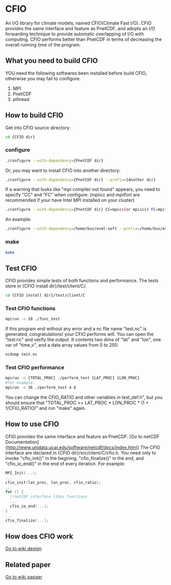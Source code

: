 CFIO
====

An I/O library for climate models, named CFIO(Climate Fast I/O).
CFIO provides the same interface and feature as PnetCDF, and adopts an I/O forwarding technique to provide automatic overlapping
of I/O with computing. CFIO performs better than PnetCDF in terms of decreasing the overall running time of the program.


What you need to build CFIO
---------------------------

YOU need the following softwares been installed before build CFIO, otherwise you may fail to configure.
1. MPI
2. PnetCDF
3. pthread


How to build CFIO
-----------------

Get into CFIO source directory:

```bash
cd {CFIO dir}
```

### configure ###

```bash
./configure --with-dependency={PnetCDF dir} 
```

Or, you may want to install CFIO into another directory:

```bash
./configure --with-dependency={PnetCDF dir} --prefix={Another dir} 
```

If a warning that looks like "mpi compiler not found" appears, you need to specify "CC" and "FC" when configure: 
(mpiicc and mpiifort are recommended if your have Intel MPI installed on your cluster)

```bash
./configure --with-dependency={PnetCDF dir} CC=mpicc(or mpiicc) FC=mpifort(or mpiifort)
```

An example:

```bash
./configure --with-dependency=/home/bus/esml-soft --prefix=/home/bus/esml-cfio CC=mpiicc FC=mpiifort
```

### make ###

```bash
make
```

Test CFIO
---------

CFIO provides simple tests of both functions and performance. The tests store in {CFIO install dir}/test/client/C/.

```bash
cd {CFIO install dir}/test/client/C
```

### Test CFIO functions ###

```bash
mpirun -n 18 ./func_test
```

If this program end without any error and a nc file name "test.nc" is generated, congratulations! your CFIO performs will.
You can open the "test.nc" and verify the output. It contents two dims of "lat" and "lon", one var of "time_v", and a data array values from 0 to 255:

```bash
ncdump test.nc
```

### Test CFIO performance ###

```bash
mpirun -n {TOTAL_PROC} ./perform_test {LAT_PROC} {LON_PROC}
#for example:
mpirun -n 36 ./perform_test 4 8
```

You can change the CFIO_RATIO and other variables in test\_def.h", but you should ensure that "TOTAL_PROC >= LAT_PROC * LON_PROC * (1 + 1/CFIO_RATIO)" and run "make" again.


How to use CFIO
---------------

CFIO provides the same interface and feature as PnetCDF. [Go to netCDF Documentation]{http://www.unidata.ucar.edu/software/netcdf/docs/index.html}
The CFIO interface are declared in {CFIO dir}/src/client/C/cfio.h.
You need only to invoke "cfio_init()" in the begining, "cfio_finalize()" in the end, and "cfio_io_end()" in the end of every iteration.
For example:

```c
MPI_Init(...);
...
cfio_init(lat_proc, lon_proc, cfio_ratio);
...
for () {
  //netCDF interface likes functions
  ...
  cfio_io_end(...);
}
...
cfio_finalize(...);

```

How does CFIO work
------------------

[Go to wiki design](http://baidu.com)


Related paper
-------------

[Go to wiki papaer](http://baidu.com)




